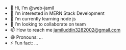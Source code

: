 - 👋 Hi, I’m @web-jamil
- 👀 I’m interested in MERN Stack Development 
- 🌱 I’m currently learning node js
- 💞️ I’m looking to collaborate on team
- 📫 How to reach me jamiluddin3282002@gmail.com
- 😄 Pronouns: ...
- ⚡ Fun fact: ...

<!---
web-jamil/web-jamil is a ✨ special ✨ repository because its `README.md` (this file) appears on your GitHub profile.
You can click the Preview link to take a look at your changes.
--->
